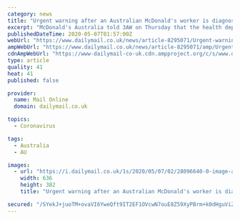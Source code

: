 ```yaml
---
category: news
title: "Urgent warning after an Australian McDonald's worker is diagnosed with coronavirus - and the restaurant is staying OPEN"
excerpt: "McDonald's Australia told 3AW on Thursday that the health department didn't tell the outlet to ask any other employees to isolate or get tested. But the fast food giant asked seven workers and one manager to self-isolate for 14 days as a precaution."
publishedDateTime: 2020-05-07T01:57:00Z
webUrl: "https://www.dailymail.co.uk/news/article-8295071/Urgent-warning-Australian-McDonalds-worker-diagnosed-coronavirus.html"
ampWebUrl: "https://www.dailymail.co.uk/news/article-8295071/amp/Urgent-warning-Australian-McDonalds-worker-diagnosed-coronavirus.html"
cdnAmpWebUrl: "https://www-dailymail-co-uk.cdn.ampproject.org/c/s/www.dailymail.co.uk/news/article-8295071/amp/Urgent-warning-Australian-McDonalds-worker-diagnosed-coronavirus.html"
type: article
quality: 41
heat: 41
published: false

provider:
  name: Mail Online
  domain: dailymail.co.uk

topics:
  - Coronavirus

tags:
  - Australia
  - AU

images:
  - url: "https://i.dailymail.co.uk/1s/2020/05/07/02/28096640-0-image-a-5_1588814005274.jpg"
    width: 636
    height: 382
    title: "Urgent warning after an Australian McDonald's worker is diagnosed with coronavirus - and the restaurant is staying OPEN"

secured: "/SYekJ+juoTM+ovaVI6YweQft9IT2EF1OVcwN7ouE8Z59XyPBrm+k0dHguViZnKbWv91d+Vxu5ZRrMcu7I/J9MAyhtcs9wuSlc6RQJW/LtIXVIpHDzKlbf87quptO8ixDyDQ8rIPnO8ulTB49WoLtwAp1u96JJgTVlcUbUNjcLNLEY7VNBh1V7WFCre8ijXFqSDx8Schx8dRV1IAYjhUEYfW5A5qQ89QTx1OZNdBZQ0/H9bLfgQUe6YCN0IFcphWeqJxeBVuenWpRZDkccvSTyR0qhLpR8i98i4bUgWdxzHZvArXF1W6wq/QQnNs4uyr;gPW9hllWo8taSVeyOjHoCg=="
---
```



